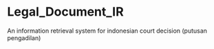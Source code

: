 # Legal_Document_IR

An information retrieval system for indonesian court decision (putusan pengadilan)